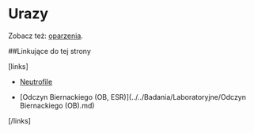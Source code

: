 # Urazy

Zobacz też: [oparzenia](./Oparzenia.md).



##Linkujące do tej strony

[links]

- [Neutrofile](../../Badania/Laboratoryjne/Neutrofile.md)

- [Odczyn Biernackiego (OB, ESR)](../../Badania/Laboratoryjne/Odczyn Biernackiego (OB).md)


[/links]

